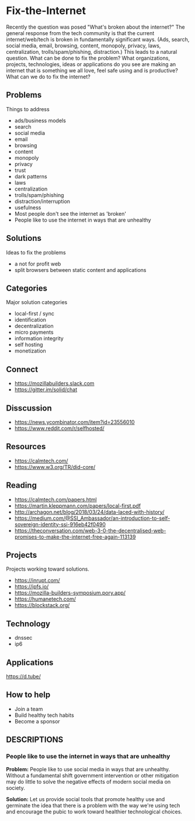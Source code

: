 # Fix-the-Internet
Recently the question was posed "What's broken about the internet?" The general response from the tech community is that the current internet/web/tech is broken in fundamentally significant ways.  (Ads, search, social media, email, browsing, content, monopoly, privacy, laws, centralization, trolls/spam/phishing, distraction.) This leads to a natural question.  What can be done to fix the problem?  What organizations, projects, technologies, ideas or applications do you see are making an internet that is something we all love, feel safe using and is productive?  What can we do to fix the internet? 

## Problems
Things to address

* ads/business models
* search
* social media
* email
* browsing
* content
* monopoly
* privacy
* trust
* dark patterns
* laws
* centralization
* trolls/spam/phishing
* distraction/interruption
* usefulness
* Most people don't see the internet as 'broken'
* People like to use the internet in ways that are unhealthy

## Solutions
Ideas to fix the problems

* a not for profit web
* split browsers between static content and applications

## Categories
Major solution categories

* local-first / sync
* identification
* decentralization
* micro payments
* information integrity
* self hosting
* monetization

## Connect
* https://mozillabuilders.slack.com
* https://gitter.im/solid/chat

## Disscussion
* https://news.ycombinator.com/item?id=23556010
* https://www.reddit.com/r/selfhosted/

## Resources
* https://calmtech.com/
* https://www.w3.org/TR/did-core/

## Reading
* https://calmtech.com/papers.html
* https://martin.kleppmann.com/papers/local-first.pdf
* http://archagon.net/blog/2018/03/24/data-laced-with-history/
* https://medium.com/@SSI_Ambassador/an-introduction-to-self-sovereign-identity-ssi-916eb42f0490
* https://theconversation.com/web-3-0-the-decentralised-web-promises-to-make-the-internet-free-again-113139

## Projects
Projects working toward solutions.

* https://inrupt.com/
* https://ipfs.io/
* https://mozilla-builders-symposium.pory.app/
* https://humanetech.com/
* https://blockstack.org/

## Technology
* dnssec
* ip6

## Applications
https://d.tube/


## How to help
* Join a team
* Build healthy tech habits
* Become a sponsor

## DESCRIPTIONS

### People like to use the internet in ways that are unhealthy
**Problem:** People like to use social media in ways that are unhealthy.  Without a fundamental shift government intervention or other mitigation may do little to solve the negative effects of modern social media on society.

**Solution:** Let us provide social tools that promote healthy use and germinate the idea that there is a problem with the way we're using tech and encourage the pubic to work toward healthier technological choices.
